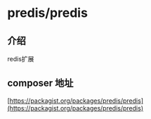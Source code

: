 # predis/predis

## 介绍
redis扩展

## composer 地址
[https://packagist.org/packages/predis/predis](https://packagist.org/packages/predis/predis)